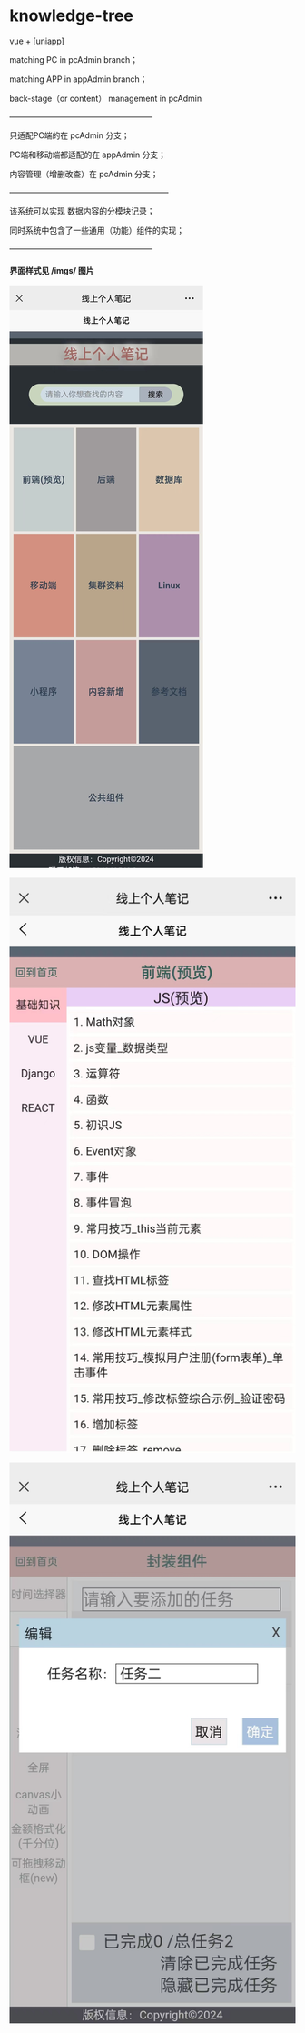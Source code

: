 # knowledge-tree
vue + [uniapp]

matching PC in pcAdmin branch；

matching APP in appAdmin branch；

back-stage（or content） management in pcAdmin

——————————————————

只适配PC端的在 pcAdmin 分支；

PC端和移动端都适配的在 appAdmin 分支；

内容管理（增删改查）在 pcAdmin 分支；

————————————————————

该系统可以实现 数据内容的分模块记录；

同时系统中包含了一些通用（功能）组件的实现；

——————————————————

#### 界面样式见 /imgs/ 图片

![](.\imgs\home.jpg)

![](.\imgs\content.jpg)



![](.\imgs\components.jpg)